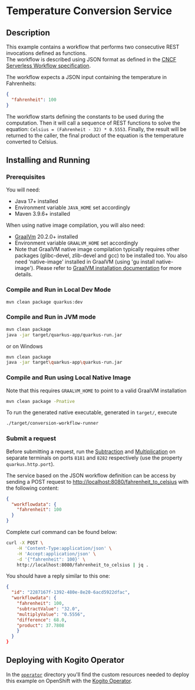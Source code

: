 # Temperature Conversion Service

## Description

This example contains a workflow that performs two consecutive REST invocations defined as functions.  
The workflow is described using JSON format as defined in the
[CNCF Serverless Workflow specification](https://github.com/cncf/wg-serverless/tree/main/workflow/spec).

The workflow expects a JSON input containing the temperature in Fahrenheits:

```json
{
  "fahrenheit": 100
}
```

The workflow starts defining the constants to be used during the computation.
Then it will call a sequence of REST functions to solve the equation: `Celsius = (Fahrenheit - 32) * 0.5553`.
Finally, the result will be returned to the caller, the final product of the equation is the temperature converted to Celsius.

## Installing and Running

### Prerequisites

You will need:

- Java 17+ installed
- Environment variable `JAVA_HOME` set accordingly
- Maven 3.9.6+ installed

When using native image compilation, you will also need:

- [GraalVm](https://www.graalvm.org/downloads/) 20.2.0+ installed
- Environment variable `GRAALVM_HOME` set accordingly
- Note that GraalVM native image compilation typically requires other packages (glibc-devel, zlib-devel and gcc) to be installed too.  You also need 'native-image' installed in GraalVM (using 'gu install native-image'). Please refer to [GraalVM installation documentation](https://www.graalvm.org/docs/reference-manual/aot-compilation/#prerequisites) for more details.

### Compile and Run in Local Dev Mode

```bash
mvn clean package quarkus:dev
```

### Compile and Run in JVM mode

```bash
mvn clean package 
java -jar target/quarkus-app/quarkus-run.jar
```

or on Windows

```bash
mvn clean package
java -jar target\quarkus-app\quarkus-run.jar
```

### Compile and Run using Local Native Image

Note that this requires `GRAALVM_HOME` to point to a valid GraalVM installation

```bash
mvn clean package -Pnative
```
  
To run the generated native executable, generated in `target/`, execute

```bash
./target/conversion-workflow-runner
```

### Submit a request

Before submitting a request, run the [Subtraction](../subtraction-service) and [Multiplication](../multiplication-service) on separate terminals
on ports `8181` and `8282` respectively (use the property `quarkus.http.port`).

The service based on the JSON workflow definition can be access by sending a POST request to [http://localhost:8080/fahrenheit_to_celsius](http://localhost:8080/fahrenheit_to_celsius) with the following content:

```json
{
  "workflowdata": {
    "fahrenheit": 100
  }
}
```

Complete curl command can be found below:

```bash
curl -X POST \
    -H 'Content-Type:application/json' \
    -H 'Accept:application/json' \
    -d '{"fahrenheit": 100}' \
    http://localhost:8080/fahrenheit_to_celsius | jq .
```

You should have a reply similar to this one:

```json
{
  "id": "2287167f-1392-480e-8e20-6acd5922dfac",
  "workflowdata": {
    "fahrenheit": 100,
    "subtractValue": "32.0",
    "multiplyValue": "0.5556",
    "difference": 68.0,
    "product": 37.7808
    }
  }
}
```

## Deploying with Kogito Operator

In the [`operator`](operator) directory you'll find the custom resources needed to deploy this example on OpenShift with the [Kogito Operator](https://docs.jboss.org/kogito/release/latest/html_single/#chap_kogito-deploying-on-openshift).
